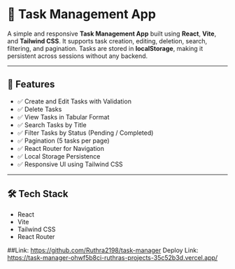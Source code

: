 # 📝 Task Management App

A simple and responsive **Task Management App** built using **React**, **Vite**, and **Tailwind CSS**. It supports task creation, editing, deletion, search, filtering, and pagination. Tasks are stored in **localStorage**, making it persistent across sessions without any backend.

---

## 🚀 Features

- ✅ Create and Edit Tasks with Validation
- ✅ Delete Tasks
- ✅ View Tasks in Tabular Format
- ✅ Search Tasks by Title
- ✅ Filter Tasks by Status (Pending / Completed)
- ✅ Pagination (5 tasks per page)
- ✅ React Router for Navigation
- ✅ Local Storage Persistence
- ✅ Responsive UI using Tailwind CSS

---

## 🛠️ Tech Stack

- React
- Vite
- Tailwind CSS
- React Router

##Link: https://github.com/Ruthra2198/task-manager
Deploy Link: https://task-manager-ohwf5b8ci-ruthras-projects-35c52b3d.vercel.app/

